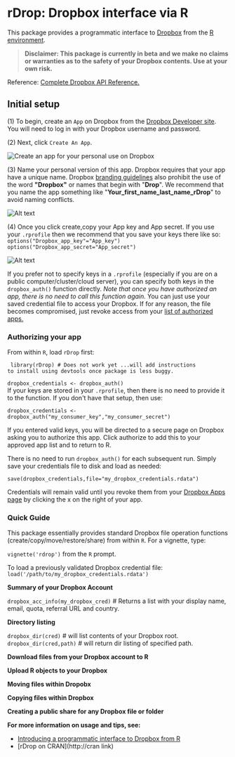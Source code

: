 # rDrop: Dropbox interface via R

This package provides a  programmatic interface to [Dropbox](https://www2.dropbox.com/home) from the [R environment](http://www.r-project.org/).

> **Disclaimer: This package is currently in beta and we make no claims or warranties as to the safety of your Dropbox contents. Use at your own risk.**

Reference:
[Complete Dropbox API Reference.](https://www2.dropbox.com/developers/reference/api)


## Initial setup
(1) To begin, create an `App` on Dropbox from the [Dropbox Developer site](https://www2.dropbox.com/developers/apps). You will need to log in with your Dropbox username and password.

(2) Next, click `Create An App`.

![Create an app for your personal use on Dropbox](https://github.com/karthikram/rDrop/blob/master/screenshots/create_app.png?raw=true
)

(3) Name your personal version of this app. Dropbox requires that your app have a unique name. Dropbox [branding guidelines](https://www2.dropbox.com/developers/reference/branding) also prohibit the use of the word **"Dropbox"** or names that begin with "**Drop**". We recommend that you name the app something like "**Your_first_name_last_name_rDrop**" to avoid naming conflicts.


![Alt text](https://github.com/karthikram/rDrop/blob/master/screenshots/name_your_app.png?raw=true)

(4) Once you click create,copy your App key and App secret. If you use your `.rprofile` then we recommend that you save your keys there like so: <br>
`options("Dropbox_app_key"="App_key")`<br>
`options("Dropbox_app_secret="App_secret")`
<br>

![Alt text](https://github.com/karthikram/rDrop/blob/master/screenshots/keys.png?raw=true)

If you prefer not to specify keys in a `.rprofile` (especially if you are on a public computer/cluster/cloud server), you can specify both keys in the `dropbox_auth()` function directly. <em>Note that once you have authorized an app, there is no need to call this function again.</em> You can just use your saved credential file to access your Dropbox. If for any reason, the file becomes compromised, just revoke access from your [list of authorized apps.](https://www2.dropbox.com/account#applications)

### Authorizing your app
From within `R`, load `rDrop` first: <br>
<code><pre>
library(rDrop)
\# Does not work yet ...will add instructions to install using devtools once package is less buggy.
</pre></code>

 `dropbox_credentials <- dropbox_auth()`
 <br>
 If your keys are stored in your `.rprofile`, then there is no need to provide it to the function. If you don't have that setup, then use: <br>


 `dropbox_credentials <- dropbox_auth("my_consumer_key","my_consumer_secret")` <br>

 If you entered valid keys, you will be directed to a secure page on Dropbox asking you to authorize this app. Click authorize to add this to your approved app list and to return to R.

 There is no need to run `dropbox_auth()` for each subsequent run. Simply save your credentials file to disk and load as needed:

 `save(dropbox_credentials,file="my_dropbox_credentials.rdata")`

 Credentials will remain valid until you revoke them from your [Dropbox Apps page](https://www2.dropbox.com/developers/apps) by clicking the x on the right of your app.


### Quick Guide
This package essentially provides standard Dropbox file operation functions (create/copy/move/restore/share) from within `R`. For a vignette, type: <br>

`vignette('rdrop')` from the `R` prompt.

To load a previously validated Dropbox credential file: <br>
`load('/path/to/my_dropbox_credentials.rdata')`

**Summary of your Dropbox Account**


`dropbox_acc_info(my_dropbox_cred)` # Returns a list with your display name, email, quota, referral URL and country.

**Directory listing**

`dropbox_dir(cred)` # will list contents of your Dropbox root. <br>
`dropbox_dir(cred,path)` # will return dir listing of specified path. <br>

**Download files from your Dropbox account to R**

**Upload R objects to your Dropbox**

**Moving files within Dropobx**

**Copying files within Dropbox**

**Creating a public share for any Dropbox file or folder**


**For more information on usage and tips, see:** <br>
+	[Introducing a programmatic interface to Dropbox from R](http://inundata.org/...) <br>
+	 [rDrop on CRAN](http://cran link) <br>

